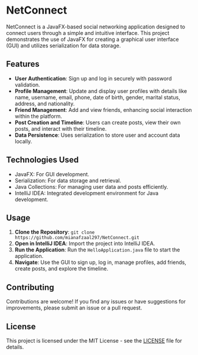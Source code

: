 # NetConnect

NetConnect is a JavaFX-based social networking application designed to connect users through a simple and intuitive interface. This project demonstrates the use of JavaFX for creating a graphical user interface (GUI) and utilizes serialization for data storage.

## Features
- **User Authentication**: Sign up and log in securely with password validation.
- **Profile Management**: Update and display user profiles with details like name, username, email, phone, date of birth, gender, marital status, address, and nationality.
- **Friend Management**: Add and view friends, enhancing social interaction within the platform.
- **Post Creation and Timeline**: Users can create posts, view their own posts, and interact with their timeline.
- **Data Persistence**: Uses serialization to store user and account data locally.

## Technologies Used
- JavaFX: For GUI development.
- Serialization: For data storage and retrieval.
- Java Collections: For managing user data and posts efficiently.
- IntelliJ IDEA: Integrated development environment for Java development.

## Usage
1. **Clone the Repository**: `git clone https://github.com/mianafzaal297/NetConnect.git`
2. **Open in IntelliJ IDEA**: Import the project into IntelliJ IDEA.
3. **Run the Application**: Run the `HelloApplication.java` file to start the application.
4. **Navigate**: Use the GUI to sign up, log in, manage profiles, add friends, create posts, and explore the timeline.

## Contributing
Contributions are welcome! If you find any issues or have suggestions for improvements, please submit an issue or a pull request.

## License
This project is licensed under the MIT License - see the [LICENSE](LICENSE) file for details.
